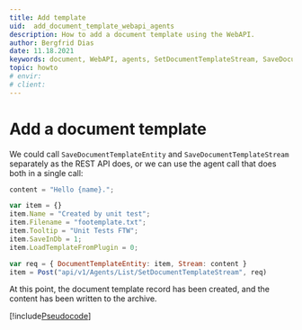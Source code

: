 ```yaml
---
title: Add template
uid:  add_document_template_webapi_agents
description: How to add a document template using the WebAPI.
author: Bergfrid Dias
date: 11.18.2021
keywords: document, WebAPI, agents, SetDocumentTemplateStream, SaveDocumentTemplateEntity, SaveDocumentTemplateStream
topic: howto
# envir:
# client:
---
```


# Add a document template

We could call `SaveDocumentTemplateEntity` and `SaveDocumentTemplateStream` separately as the REST API does, or we can use the agent call that does both in a single call:

```javascript
content = "Hello {name}.";

var item = {}
item.Name = "Created by unit test";
item.Filename = "footemplate.txt";
item.Tooltip = "Unit Tests FTW";
item.SaveInDb = 1;
item.LoadTemplateFromPlugin = 0;

var req = { DocumentTemplateEntity: item, Stream: content }
item = Post("api/v1/Agents/List/SetDocumentTemplateStream", req)
```

At this point, the document template record has been created, and the content
has been written to the archive.

[!include[Pseudocode](../../../api/includes/note-javascripty.md)]
